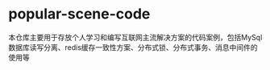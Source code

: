 # popular-scene-code
本仓库主要用于存放个人学习和编写互联网主流解决方案的代码案例，包括MySql数据库读写分离、redis缓存一致性方案、分布式锁、分布式事务、消息中间件的使用等
